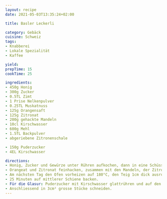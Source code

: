```yaml
---
layout: recipe
date: 2021-05-03T13:35:24+02:00

title: Basler Leckerli

category: Gebäck
cuisine: Schweiz
tags:
- Knabberei
- Lokale Spezialität
- Kaffee

yield:
prepTime: 15
cookTime: 25

ingredients:
- 450g Honig
- 300g Zucker
- 0.5TL Zimt
- 1 Prise Nelkenpulver
- 0.25TL Muskatnuss
- 125g Orangensaft
- 125g Zitronat
- 200g gehackte Mandeln
- 10cl Kirschwasser
- 600g Mehl
- 1.5TL Backpulver
- abgeriebene Zitronenschale

- 150g Puderzucker
- 4EL Kirschwasser

directions:
- Honig, Zucker und Gewürze unter Rühren aufkochen, dann in eine Schüssel geben und abkühlen lassen
- Orangeat und Zitronat feinhacken, zusammen mit den Mandeln, der Zitronenschale und dem Kirschwasser unter die Honigmischung rühren. Das mit Backpulver vermischte Mehl unterkneten. Den Teig mit Küchentuch bedeckt über Nacht ruhen lassen.
- Am nächsten Tag den Ofen vorheizen auf 180°C, den Teig 1cm dick ausrollen und auf ein mit Backpapier ausgelegtes Blech legen.
- 25 Minuten auf mittlerer Schiene backen.
- Für die Glasur: Puderzucker mit Kirschwasser glattrühren und auf den Teig streichen. _Oder:_ 100g Zucker mit 3-4 EL Wasser unter Rühren kochen bis es schäumt, dann nicht mehr rühren und weiter kochen, bis der Sirup in langen Tropfen vom Löffel fällt. Dann zügig auf Kuchenplatte streichen.
- Anschliessend in 3cm² grosse Stücke schneiden.
---
```


